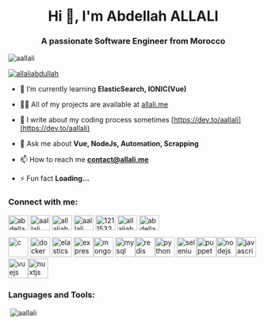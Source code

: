 <h1 align="center">Hi 👋, I'm Abdellah ALLALI</h1>
<h3 align="center">A passionate Software Engineer from Morocco</h3>

<p align="left"> <img src="https://komarev.com/ghpvc/?username=aallali&label=Profile%20views&color=0e75b6&style=flat" alt="aallali" /> </p>

<p align="left"> <a href="https://twitter.com/allaliabdullah" target="blank"><img src="https://img.shields.io/twitter/follow/allaliabdullah?logo=twitter&style=for-the-badge" alt="allaliabdullah" /></a> </p>

- 🌱 I’m currently learning **ElasticSearch, IONIC(Vue)**

- 👨‍💻 All of my projects are available at [allali.me](allali.me)

- 📝 I write about my coding process sometimes [https://dev.to/aallali](https://dev.to/aallali)

- 💬 Ask me about **Vue, NodeJs, Automation, Scrapping**

- 📫 How to reach me **contact@allali.me**

- ⚡ Fun fact **Loading...**

<h3 align="left">Connect with me:</h3>
<p align="left">
<a href="https://codepen.io/abdellah-allali" target="blank"><img align="center" src="https://cdn.jsdelivr.net/npm/simple-icons@3.0.1/icons/codepen.svg" alt="abdellah-allali" height="30" width="40" /></a>
<a href="https://dev.to/aallali" target="blank"><img align="center" src="https://cdn.jsdelivr.net/npm/simple-icons@3.0.1/icons/dev-dot-to.svg" alt="aallali" height="30" width="40" /></a>
<a href="https://twitter.com/allaliabdullah" target="blank"><img align="center" src="https://cdn.jsdelivr.net/npm/simple-icons@3.0.1/icons/twitter.svg" alt="allaliabdullah" height="30" width="40" /></a>
<a href="https://linkedin.com/in/aallali" target="blank"><img align="center" src="https://cdn.jsdelivr.net/npm/simple-icons@3.0.1/icons/linkedin.svg" alt="aallali" height="30" width="40" /></a>
<a href="https://stackoverflow.com/users/12115325" target="blank"><img align="center" src="https://cdn.jsdelivr.net/npm/simple-icons@3.0.1/icons/stackoverflow.svg" alt="12115325" height="30" width="40" /></a>
<a href="https://fb.com/allaliabdullah" target="blank"><img align="center" src="https://cdn.jsdelivr.net/npm/simple-icons@3.0.1/icons/facebook.svg" alt="allaliabdullah" height="30" width="40" /></a>
<a href="https://instagram.com/abdellahallali" target="blank"><img align="center" src="https://cdn.jsdelivr.net/npm/simple-icons@3.0.1/icons/instagram.svg" alt="abdellahallali" height="30" width="40" /></a>
</p>
<p align="left"><a href="https://www.cprogramming.com/" target="_blank" rel="noopener"><img src="https://devicons.github.io/devicon/devicon.git/icons/c/c-original.svg" alt="c" width="40" height="40" /></a> <a href="https://www.docker.com/" target="_blank" rel="noopener"> <img src="https://devicons.github.io/devicon/devicon.git/icons/docker/docker-original-wordmark.svg" alt="docker" width="40" height="40" /></a> <a href="https://www.elastic.co" target="_blank" rel="noopener"> <img src="https://www.vectorlogo.zone/logos/elastic/elastic-icon.svg" alt="elasticsearch" width="40" height="40" /></a> <a href="https://expressjs.com" target="_blank" rel="noopener"> <img src="https://devicons.github.io/devicon/devicon.git/icons/express/express-original-wordmark.svg" alt="express" width="40" height="40" /></a><a href="https://www.mongodb.com/" target="_blank" rel="noopener"><img src="https://devicons.github.io/devicon/devicon.git/icons/mongodb/mongodb-original-wordmark.svg" alt="mongodb" width="40" height="40" /></a> <a href="https://www.mysql.com/" target="_blank" rel="noopener"> <img src="https://devicons.github.io/devicon/devicon.git/icons/mysql/mysql-original-wordmark.svg" alt="mysql" width="40" height="40" /></a><a href="https://redis.io" target="_blank" rel="noopener"><img src="https://devicons.github.io/devicon/devicon.git/icons/redis/redis-original-wordmark.svg" alt="redis" width="40" height="40" /></a><a href="https://www.python.org" target="_blank" rel="noopener"><img src="https://devicons.github.io/devicon/devicon.git/icons/python/python-original.svg" alt="python" width="40" height="40" /></a> <a href="https://www.selenium.dev" target="_blank" rel="noopener"> <img src="https://raw.githubusercontent.com/detain/svg-logos/780f25886640cef088af994181646db2f6b1a3f8/svg/selenium-logo.svg" alt="selenium" width="40" height="40" /></a><a href="https://github.com/puppeteer/puppeteer" target="_blank" rel="noopener"><img src="https://www.vectorlogo.zone/logos/pptrdev/pptrdev-official.svg" alt="puppeteer" width="40" height="40" /></a><a href="https://nodejs.org" target="_blank" rel="noopener"><img src="https://devicons.github.io/devicon/devicon.git/icons/nodejs/nodejs-original-wordmark.svg" alt="nodejs" width="40" height="40" /></a><a href="https://developer.mozilla.org/en-US/docs/Web/JavaScript" target="_blank" rel="noopener"><img src="https://devicons.github.io/devicon/devicon.git/icons/javascript/javascript-original.svg" alt="javascript" width="40" height="40" /></a> <a href="https://vuejs.org/" target="_blank" rel="noopener"><img src="https://devicons.github.io/devicon/devicon.git/icons/vuejs/vuejs-original-wordmark.svg" alt="vuejs" width="40" height="40" /></a><a href="https://nuxtjs.org/" target="_blank" rel="noopener"><img src="https://www.vectorlogo.zone/logos/nuxtjs/nuxtjs-icon.svg" alt="nuxtjs" width="40" height="40" /></a></p>
<h3 align="left">Languages and Tools:</h3>


<p>&nbsp;<img align="center" src="https://github-readme-stats.vercel.app/api?username=aallali&show_icons=true&locale=en" alt="aallali" /></p>
